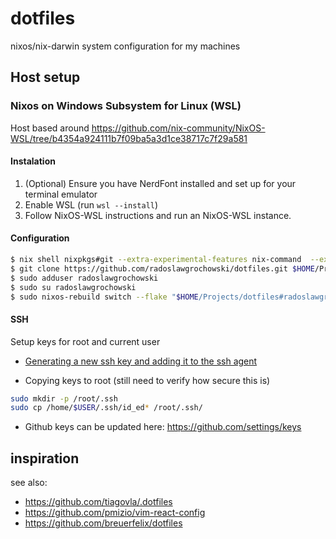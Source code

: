 # dotfiles

nixos/nix-darwin system configuration for my machines

## Host setup

### Nixos on Windows Subsystem for Linux (WSL)

Host based around https://github.com/nix-community/NixOS-WSL/tree/b4354a924111b7f09ba5a3d1ce38717c7f29a581

#### Instalation

1. (Optional) Ensure you have NerdFont installed and set up for your terminal emulator
1. Enable WSL (run `wsl --install`)
1. Follow NixOS-WSL instructions and run an NixOS-WSL instance.

#### Configuration

```sh
$ nix shell nixpkgs#git --extra-experimental-features nix-command  --extra-experimental-features flakes
$ git clone https://github.com/radoslawgrochowski/dotfiles.git $HOME/Projects/dotfiles
$ sudo adduser radoslawgrochowski
$ sudo su radoslawgrochowski
$ sudo nixos-rebuild switch --flake "$HOME/Projects/dotfiles#radoslawgrochowski-wsl"
```

#### SSH

Setup keys for root and current user

- [Generating a new ssh key and adding it to the ssh agent](https://docs.github.com/en/authentication/connecting-to-github-with-ssh/generating-a-new-ssh-key-and-adding-it-to-the-ssh-agent)

- Copying keys to root (still need to verify how secure this is)

```sh
sudo mkdir -p /root/.ssh
sudo cp /home/$USER/.ssh/id_ed* /root/.ssh/
```

- Github keys can be updated here: https://github.com/settings/keys

## inspiration

see also:

- https://github.com/tiagovla/.dotfiles
- https://github.com/pmizio/vim-react-config
- https://github.com/breuerfelix/dotfiles
